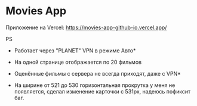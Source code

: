 # Movies App

Приложение на Vercel: https://movies-app-github-io.vercel.app/


PS
- Работает через "PLANET" VPN в режиме Авто*

- На одной странице отображается по 20 фильмов

- Оценённые фильмы с сервера не всегда приходят, даже с VPN*

- На ширине от 521 до 530 горизонтальная прокрутка у меня не появляется, сделал изменение карточки с 531px, надеюсь пофиксит баг.
